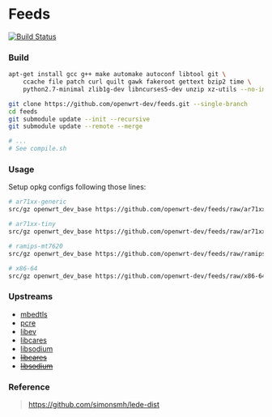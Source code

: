 # Feeds

[![Build Status](https://travis-ci.org/openwrt-dev/feeds.svg?branch=master)](https://travis-ci.org/openwrt-dev/feeds)

### Build

```bash
apt-get install gcc g++ make automake autoconf libtool git \
    ccache file patch curl quilt gawk fakeroot gettext bzip2 time \
    python2.7-minimal zlib1g-dev libncurses5-dev unzip xz-utils --no-install-recommends

git clone https://github.com/openwrt-dev/feeds.git --single-branch
cd feeds
git submodule update --init --recursive
git submodule update --remote --merge

# ...
# See compile.sh
```

### Usage

Setup opkg configs following those lines:

```bash
# ar71xx-generic
src/gz openwrt_dev_base https://github.com/openwrt-dev/feeds/raw/ar71xx-generic/base

# ar71xx-tiny
src/gz openwrt_dev_base https://github.com/openwrt-dev/feeds/raw/ar71xx-tiny/base

# ramips-mt7620
src/gz openwrt_dev_base https://github.com/openwrt-dev/feeds/raw/ramips-mt7620/base

# x86-64
src/gz openwrt_dev_base https://github.com/openwrt-dev/feeds/raw/x86-64/base
```

### Upstreams

- [mbedtls](https://github.com/shadowsocks/openwrt-feeds/tree/master/base/mbedtls)
- [pcre](https://github.com/shadowsocks/openwrt-feeds/tree/master/packages/pcre)
- [libev](https://github.com/shadowsocks/openwrt-feeds/tree/master/packages/libev)
- [libcares](https://github.com/shadowsocks/openwrt-feeds/tree/master/packages/libcares)
- [libsodium](https://github.com/shadowsocks/openwrt-feeds/tree/master/packages/libsodium)
- ~~[libcares](https://github.com/openwrt/packages/tree/master/libs/c-ares)~~
- ~~[libsodium](https://github.com/openwrt/packages/tree/master/libs/libsodium)~~

### Reference

> https://github.com/simonsmh/lede-dist
